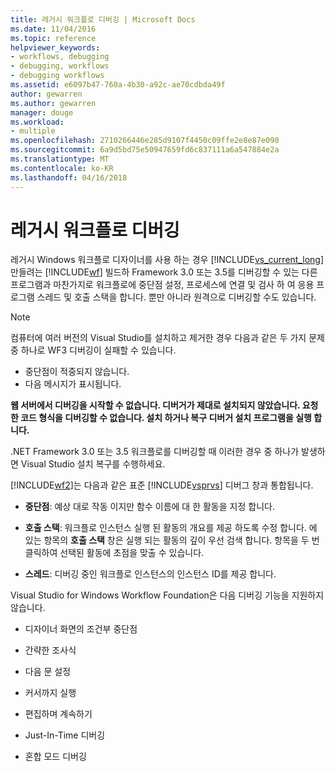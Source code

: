 ```yaml
---
title: 레거시 워크플로 디버깅 | Microsoft Docs
ms.date: 11/04/2016
ms.topic: reference
helpviewer_keywords:
- workflows, debugging
- debugging, workflows
- debugging workflows
ms.assetid: e6097b47-760a-4b30-a92c-ae70cdbda49f
author: gewarren
ms.author: gewarren
manager: douge
ms.workload:
- multiple
ms.openlocfilehash: 2710266446e285d9107f4450c09ffe2e8e87e090
ms.sourcegitcommit: 6a9d5bd75e50947659fd6c837111a6a547884e2a
ms.translationtype: MT
ms.contentlocale: ko-KR
ms.lasthandoff: 04/16/2018
---
```

# <a name="debugging-legacy-workflows"></a>레거시 워크플로 디버깅

레거시 Windows 워크플로 디자이너를 사용 하는 경우 [!INCLUDE[vs_current_long](../misc/includes/vs_current_long_md.md)] 만들려는 [!INCLUDE[wf](../workflow-designer/includes/wf_md.md)] 빌드하 Framework 3.0 또는 3.5를 디버깅할 수 있는 다른 프로그램과 마찬가지로 워크플로에 중단점 설정, 프로세스에 연결 및 검사 하 여 응용 프로그램 스레드 및 호출 스택을 합니다. 뿐만 아니라 원격으로 디버깅할 수도 있습니다.

> [!NOTE]
> 컴퓨터에 여러 버전의 Visual Studio를 설치하고 제거한 경우 다음과 같은 두 가지 문제 중 하나로 WF3 디버깅이 실패할 수 있습니다.
>
> -   중단점이 적중되지 않습니다.
> -   다음 메시지가 표시됩니다.
>
> **웹 서버에서 디버깅을 시작할 수 없습니다. 디버거가 제대로 설치되지 않았습니다.  요청한 코드 형식을 디버깅할 수 없습니다.  설치 하거나 복구 디버거 설치 프로그램을 실행 합니다.**
>
> .NET Framework 3.0 또는 3.5 워크플로를 디버깅할 때 이러한 경우 중 하나가 발생하면 Visual Studio 설치 복구를 수행하세요.

 [!INCLUDE[wf2](../workflow-designer/includes/wf2_md.md)]는 다음과 같은 표준 [!INCLUDE[vsprvs](../code-quality/includes/vsprvs_md.md)] 디버그 창과 통합됩니다.

-   **중단점**: 예상 대로 작동 이지만 함수 이름에 대 한 활동을 지정 합니다.

-   **호출 스택**: 워크플로 인스턴스 실행 된 활동의 개요를 제공 하도록 수정 합니다. 에 있는 항목의 **호출 스택** 창은 실행 되는 활동의 깊이 우선 검색 합니다. 항목을 두 번 클릭하여 선택된 활동에 초점을 맞출 수 있습니다.

-   **스레드**: 디버깅 중인 워크플로 인스턴스의 인스턴스 ID를 제공 합니다.

 Visual Studio for Windows Workflow Foundation은 다음 디버깅 기능을 지원하지 않습니다.

-   디자이너 화면의 조건부 중단점

-   간략한 조사식

-   다음 문 설정

-   커서까지 실행

-   편집하며 계속하기

-   Just-In-Time 디버깅

-   혼합 모드 디버깅